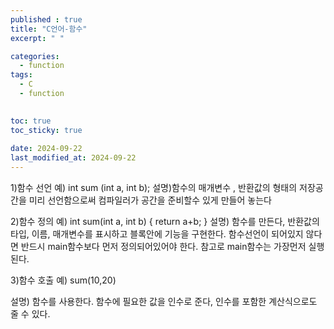 ```yaml
---
published : true
title: "C언어-함수"
excerpt: " "

categories:
  - function
tags:
  - C
  - function
 

toc: true
toc_sticky: true
 
date: 2024-09-22
last_modified_at: 2024-09-22
---
```

1)함수 선언
예) int sum (int a, int b);
설명)함수의 매개변수 , 반환값의 형태의 저장공간을 미리 선언함으로써 컴파일러가 공간을 준비할수 있게 만들어 놓는다

2)함수 정의
예) 
int sum(int a, int b)
{
    return a+b;
}
설명) 함수를 만든다, 반환값의 타입, 이름, 매개변수를 표시하고 블록안에 기능을 구현한다. 함수선언이 되어있지 않다면 반드시 main함수보다 먼저 정의되어있어야 한다. 참고로 main함수는 가장먼저 실행된다.



3)함수 호출
예) sum(10,20)

설명) 함수를 사용한다. 함수에 필요한 값을 인수로 준다, 인수를 포함한 계산식으로도 줄 수 있다.
